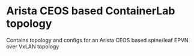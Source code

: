 # Arista CEOS based ContainerLab topology
Contains topology and configs for an Arista CEOS based spine/leaf EPVN over VxLAN topology
